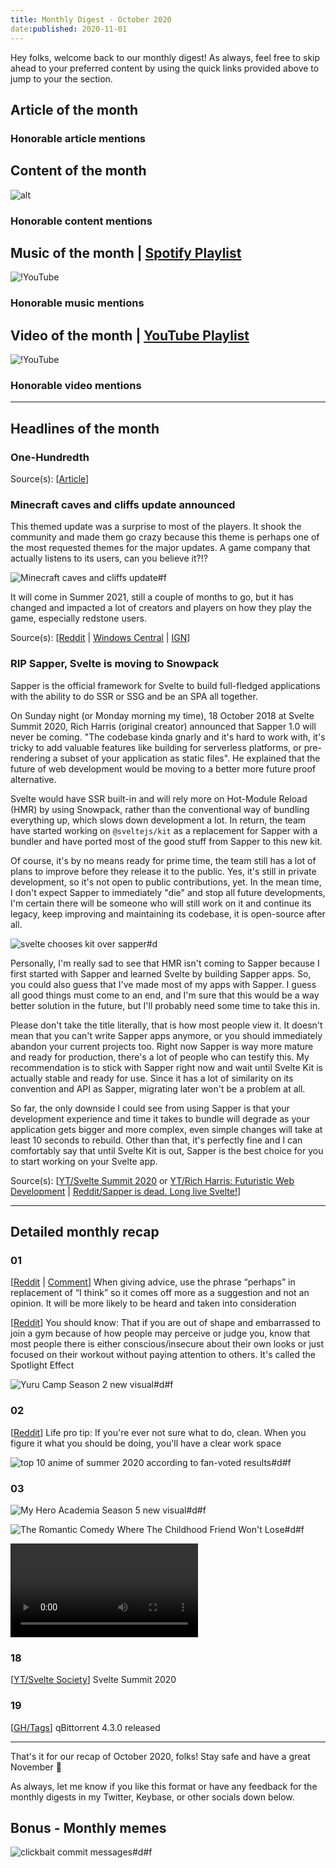 ```yaml
---
title: Monthly Digest - October 2020
date:published: 2020-11-01
---
```


Hey folks, welcome back to our monthly digest! As always, feel free to skip ahead to your preferred content by using the quick links provided above to jump to your the section.

## Article of the month

### Honorable article mentions

## Content of the month

![alt]({link} "caption")

### Honorable content mentions

## Music of the month | [Spotify Playlist](spotify:playlist:5MEc6r4ZMyu4W9gNk4CXtY)

![!YouTube]({youtube_id} "caption")

### Honorable music mentions

## Video of the month | [YouTube Playlist](https://www.youtube.com/playlist?list=PLtthNj7yut56dIV-Yn2FnawPcTXPHJS_l)

![!YouTube]({youtube_id} "caption")

### Honorable video mentions

***

## Headlines of the month

### One-Hundredth

<!--
A special post made to commemorate

-->

Source(s): [[Article](posts/one-hundredth)]

### Minecraft caves and cliffs update announced

This themed update was a surprise to most of the players. It shook the community and made them go crazy because this theme is perhaps one of the most requested themes for the major updates. A game company that actually listens to its users, can you believe it?!?

![Minecraft caves and cliffs update#f](https://i.redd.it/cdbwq7mykwq51.png "Source: [Reddit](https://i.redd.it/cdbwq7mykwq51.png)")

It will come in Summer 2021, still a couple of months to go, but it has changed and impacted a lot of creators and players on how they play the game, especially redstone users.

Source(s): [[Reddit](https://www.reddit.com/r/Minecraft/comments/j4hjvx/new_update/) | [Windows Central](https://www.windowscentral.com/minecraft-caves-cliffs-update) | [IGN](https://www.ign.com/articles/minecrafts-caves-and-cliffs-update-arrives-in-2021)]

### RIP Sapper, Svelte is moving to Snowpack

Sapper is the official framework for Svelte to build full-fledged applications with the ability to do SSR or SSG and be an SPA all together.

On Sunday night (or Monday morning my time), 18 October 2018 at Svelte Summit 2020, Rich Harris (original creator) announced that Sapper 1.0 will never be coming. "The codebase kinda gnarly and it's hard to work with, it's tricky to add valuable features like building for serverless platforms, or pre-rendering a subset of your application as static files". He explained that the future of web development would be moving to a better more future proof alternative.

Svelte would have SSR built-in and will rely more on Hot-Module Reload (HMR) by using Snowpack, rather than the conventional way of bundling everything up, which slows down development a lot. In return, the team have started working on `@sveltejs/kit` as a replacement for Sapper with a bundler and have ported most of the good stuff from Sapper to this new kit.

Of course, it's by no means ready for prime time, the team still has a lot of plans to improve before they release it to the public. Yes, it's still in private development, so it's not open to public contributions, yet. In the mean time, I don't expect Sapper to immediately "die" and stop all future developments, I'm certain there will be someone who will still work on it and continue its legacy, keep improving and maintaining its codebase, it is open-source after all.

![svelte chooses kit over sapper#d](https://cdn.discordapp.com/attachments/728292755087818924/767513340384903178/4iz1gv.png "[[Discord](https://discord.com/channels/457912077277855764/728292755087818924/767513340615458866) | [Preview](https://cdn.discordapp.com/attachments/728292755087818924/767513340384903178/4iz1gv.png)] Meme by swyx from Discord chat")

Personally, I'm really sad to see that HMR isn't coming to Sapper because I first started with Sapper and learned Svelte by building Sapper apps. So, you could also guess that I've made most of my apps with Sapper. I guess all good things must come to an end, and I'm sure that this would be a way better solution in the future, but I'll probably need some time to take this in.

Please don't take the title literally, that is how most people view it. It doesn't mean that you can't write Sapper apps anymore, or you should immediately abandon your current projects too. Right now Sapper is way more mature and ready for production, there's a lot of people who can testify this. My recommendation is to stick with Sapper right now and wait until Svelte Kit is actually stable and ready for use. Since it has a lot of similarity on its convention and API as Sapper, migrating later won't be a problem at all.

So far, the only downside I could see from using Sapper is that your development experience and time it takes to bundle will degrade as your application gets bigger and more complex, even simple changes will take at least 10 seconds to rebuild. Other than that, it's perfectly fine and I can comfortably say that until Svelte Kit is out, Sapper is the best choice for you to start working on your Svelte app.

Source(s): [[YT/Svelte Summit 2020](https://youtu.be/vHHLLJA0b70?t=24060) or [YT/Rich Harris: Futuristic Web Development](https://youtu.be/qSfdtmcZ4d0) | [Reddit/Sapper is dead. Long live Svelte!](https://www.reddit.com/r/sveltejs/comments/jdojpd/sapper_is_dead_long_live_svelte/?utm_medium=android_app&utm_source=share)]

***

## Detailed monthly recap

### 01

[[Reddit](https://www.reddit.com/r/LifeProTips/comments/j39u54/lpt_when_giving_advice_use_the_phrase_perhaps_in/) | [Comment](https://www.reddit.com/r/LifeProTips/comments/j39u54/lpt_when_giving_advice_use_the_phrase_perhaps_in/g7ajn15?utm_source=share&utm_medium=web2x&context=3)] When giving advice, use the phrase “perhaps” in replacement of “I think” so it comes off more as a suggestion and not an opinion. It will be more likely to be heard and taken into consideration

[[Reddit](https://www.reddit.com/r/YouShouldKnow/comments/j35bv0/ysk_that_if_you_are_out_of_shape_and_embarrassed/)] You should know: That if you are out of shape and embarrassed to join a gym because of how people may perceive or judge you, know that most people there is either conscious/insecure about their own looks or just focused on their workout without paying attention to others. It's called the Spotlight Effect

![Yuru Camp Season 2 new visual#d#f](https://external-preview.redd.it/EGe4OYjexWZW8d80SN_E_PLCVnkGQpJ1pfhiCqPWT-I.jpg?auto=webp&s=e09efd585b3379f8c02bbaf9c8fb1864595d3fc8 "[[Reddit](https://www.reddit.com/r/anime/comments/j30kcn/yuru_camp_season_2_new_visual/) | [Preview](https://external-preview.redd.it/EGe4OYjexWZW8d80SN_E_PLCVnkGQpJ1pfhiCqPWT-I.jpg?auto=webp&s=e09efd585b3379f8c02bbaf9c8fb1864595d3fc8)] Yuru Camp Season 2 new visual")

### 02

[[Reddit](https://www.reddit.com/r/LifeProTips/comments/j47i4o/lpt_if_youre_ever_not_sure_what_to_do_clean_when/)] Life pro tip: If you're ever not sure what to do, clean. When you figure it what you should be doing, you'll have a clear work space

![top 10 anime of summer 2020 according to fan-voted results#d#f](https://i.redd.it/di4qjux0joq51.jpg "[[Reddit](https://www.reddit.com/r/anime/comments/j3tzbg/top_10_anime_of_the_season_summer_2020_anime/) | [Preview](https://i.redd.it/di4qjux0joq51.jpg)] Top 10 Anime of the Season Summer 2020 (Anime Corner)")

### 03

![My Hero Academia Season 5 new visual#d#f](https://pbs.twimg.com/media/EjZI7Y6U4AAMfNo.jpg?name=large "[[Reddit](https://www.reddit.com/r/anime/comments/j4cn68/my_hero_academia_season_5_new_visual/) | [Preview](https://pbs.twimg.com/media/EjZI7Y6U4AAMfNo.jpg?name=large)] My Hero Academia Season 5 new visual")

![The Romantic Comedy Where The Childhood Friend Won't Lose#d#f](https://i.redd.it/rg044nadwuq51.jpg "[[Reddit](https://www.reddit.com/r/anime/comments/j4digr/the_romantic_comedy_where_the_childhood_friend/) | [Preview](https://i.redd.it/rg044nadwuq51.jpg)] \"The Romantic Comedy Where The Childhood Friend Won't Lose!\" Anime announced")

![!Video#d#f](https://v.redd.it/n6ypbq4tuuq51/DASH_720.mp4 "[[Reddit](https://www.reddit.com/r/Minecraft/comments/j4dfp7/made_a_timeline_of_2020_hope_you_like_it_part_5/)] A timeline of 2020 made in Minecraft")

### 18

[[YT/Svelte Society](https://youtu.be/vHHLLJA0b70)] Svelte Summit 2020

### 19

[[GH/Tags](https://github.com/qbittorrent/qBittorrent/releases/tag/release-4.3.0)] qBittorrent 4.3.0 released

***

That's it for our recap of October 2020, folks! Stay safe and have a great November 👋

As always, let me know if you like this format or have any feedback for the monthly digests in my Twitter, Keybase, or other socials down below.

## Bonus - Monthly memes

![clickbait commit messages#d#f](https://external-preview.redd.it/Ta9nQP5kN9NLTDOJ8KV-8ITguvcweoUK8eXxmx5DGSc.jpg?auto=webp&s=ff8e4200dcc8207c60eb7c7cab243d12af9858f4 "[[Reddit](https://www.reddit.com/r/ProgrammerHumor/comments/j3h53k/this_cto_got_his_staff_to_pay_attention_to_his/)] This CTO got his staff to pay attention to his commit messages! You won't believe how he did it!")
